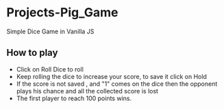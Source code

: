 # Projects-Pig_Game
Simple Dice Game in Vanilla JS

## How to play
- Click on Roll Dice to roll
- Keep rolling the dice to increase your score, to save it click on Hold
- If the score is not saved , and "1" comes on the dice then the opponent plays his chance and all the collected score is lost
- The first player to reach 100 points wins.
